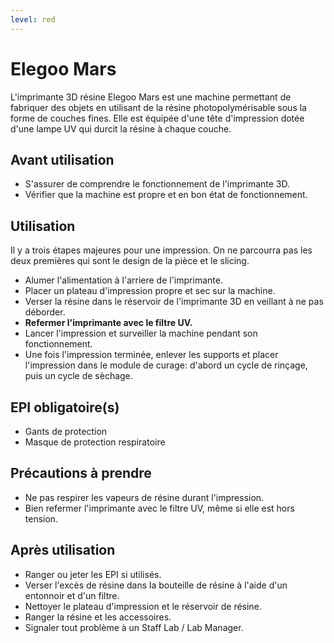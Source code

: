 ```yaml
---
level: red
---
```


# Elegoo Mars

L'imprimante 3D résine Elegoo Mars est une machine permettant de fabriquer des objets en utilisant de la résine photopolymérisable sous la forme de couches fines. Elle est équipée d'une tête d'impression dotée d'une lampe UV qui durcit la résine à chaque couche.

## Avant utilisation

- S'assurer de comprendre le fonctionnement de l'imprimante 3D.
- Vérifier que la machine est propre et en bon état de fonctionnement.

## Utilisation

Il y a trois étapes majeures pour une impression. On ne parcourra pas les deux premières qui sont le design de la pièce et le slicing.

- Alumer l'alimentation à l'arriere de l'imprimante.
- Placer un plateau d'impression propre et sec sur la machine.
- Verser la résine dans le réservoir de l'imprimante 3D en veillant à ne pas déborder.
- **Refermer l'imprimante avec le filtre UV.**
- Lancer l'impression et surveiller la machine pendant son fonctionnement.
- Une fois l'impression terminée, enlever les supports et placer l'impression dans le module de curage: d'abord un cycle de rinçage, puis un cycle de sèchage.

## EPI obligatoire(s)

- Gants de protection
- Masque de protection respiratoire

## Précautions à prendre

- Ne pas respirer les vapeurs de résine durant l'impression.
- Bien refermer l'imprimante avec le filtre UV, même si elle est hors tension.

## Après utilisation

- Ranger ou jeter les EPI si utilisés.
- Verser l'excès de résine dans la bouteille de résine à l'aide d'un entonnoir et d'un filtre.
- Nettoyer le plateau d'impression et le réservoir de résine.
- Ranger la résine et les accessoires.
- Signaler tout problème à un Staff Lab / Lab Manager.
